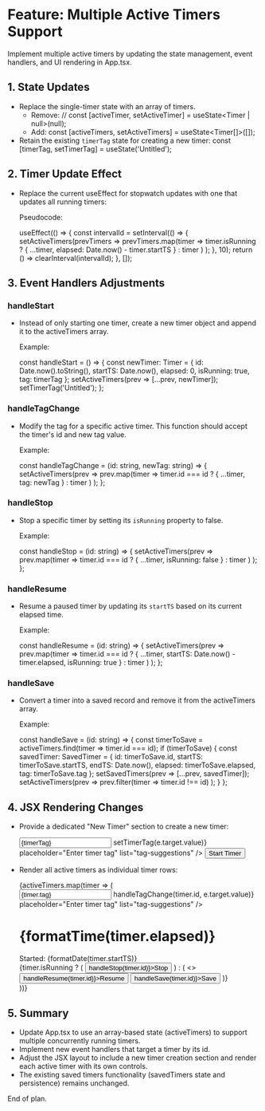 # Feature: Multiple Active Timers Support

Implement multiple active timers by updating the state management, event handlers, and UI rendering in App.tsx.

## 1. State Updates
- Replace the single-timer state with an array of timers.
  - Remove:
    // const [activeTimer, setActiveTimer] = useState<Timer | null>(null);
  - Add:
    const [activeTimers, setActiveTimers] = useState<Timer[]>([]);
- Retain the existing `timerTag` state for creating a new timer:
    const [timerTag, setTimerTag] = useState<string>('Untitled');

## 2. Timer Update Effect
- Replace the current useEffect for stopwatch updates with one that updates all running timers:
  
  Pseudocode:
  
    useEffect(() => {
      const intervalId = setInterval(() => {
        setActiveTimers(prevTimers =>
          prevTimers.map(timer =>
            timer.isRunning
              ? { ...timer, elapsed: Date.now() - timer.startTS }
              : timer
          )
        );
      }, 10);
      return () => clearInterval(intervalId);
    }, []);
  
## 3. Event Handlers Adjustments

### handleStart
- Instead of only starting one timer, create a new timer object and append it to the activeTimers array.
  
  Example:
  
    const handleStart = () => {
      const newTimer: Timer = {
        id: Date.now().toString(),
        startTS: Date.now(),
        elapsed: 0,
        isRunning: true,
        tag: timerTag
      };
      setActiveTimers(prev => [...prev, newTimer]);
      setTimerTag('Untitled');
    };

### handleTagChange
- Modify the tag for a specific active timer. This function should accept the timer's id and new tag value.
  
  Example:
  
    const handleTagChange = (id: string, newTag: string) => {
      setActiveTimers(prev =>
        prev.map(timer =>
          timer.id === id ? { ...timer, tag: newTag } : timer
        )
      );
    };

### handleStop
- Stop a specific timer by setting its `isRunning` property to false.
  
  Example:
  
    const handleStop = (id: string) => {
      setActiveTimers(prev =>
        prev.map(timer =>
          timer.id === id ? { ...timer, isRunning: false } : timer
        )
      );
    };

### handleResume
- Resume a paused timer by updating its `startTS` based on its current elapsed time.
  
  Example:
  
    const handleResume = (id: string) => {
      setActiveTimers(prev =>
        prev.map(timer =>
          timer.id === id
            ? { ...timer, startTS: Date.now() - timer.elapsed, isRunning: true }
            : timer
        )
      );
    };

### handleSave
- Convert a timer into a saved record and remove it from the activeTimers array.
  
  Example:
  
    const handleSave = (id: string) => {
      const timerToSave = activeTimers.find(timer => timer.id === id);
      if (timerToSave) {
        const savedTimer: SavedTimer = {
          id: timerToSave.id,
          startTS: timerToSave.startTS,
          endTS: Date.now(),
          elapsed: timerToSave.elapsed,
          tag: timerToSave.tag
        };
        setSavedTimers(prev => [...prev, savedTimer]);
        setActiveTimers(prev =>
          prev.filter(timer => timer.id !== id)
        );
      }
    };

## 4. JSX Rendering Changes
- Provide a dedicated "New Timer" section to create a new timer:
  
    <div className="new-timer">
      <input 
        type="text" 
        value={timerTag} 
        onChange={(e) => setTimerTag(e.target.value)}
        placeholder="Enter timer tag"
        list="tag-suggestions"
      />
      <button onClick={handleStart}>Start Timer</button>
    </div>
  
- Render all active timers as individual timer rows:
  
    <div className="active-timers">
      {activeTimers.map(timer => (
        <div key={timer.id} className="active-timer">
          <div className="timer-tag">
            <input 
              type="text" 
              value={timer.tag}
              onChange={(e) => handleTagChange(timer.id, e.target.value)}
              placeholder="Enter timer tag"
              list="tag-suggestions"
            />
          </div>
          <h1>{formatTime(timer.elapsed)}</h1>
          <div className="timer-info">
            Started: {formatDate(timer.startTS)}
          </div>
          <div className="controls">
            {timer.isRunning ? (
              <button onClick={() => handleStop(timer.id)}>Stop</button>
            ) : (
              <>
                <button onClick={() => handleResume(timer.id)}>Resume</button>
                <button onClick={() => handleSave(timer.id)}>Save</button>
              </>
            )}
          </div>
        </div>
      ))}
    </div>

## 5. Summary
- Update App.tsx to use an array-based state (activeTimers) to support multiple concurrently running timers.
- Implement new event handlers that target a timer by its id.
- Adjust the JSX layout to include a new timer creation section and render each active timer with its own controls.
- The existing saved timers functionality (savedTimers state and persistence) remains unchanged.

End of plan.
